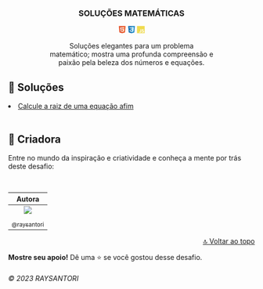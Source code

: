 <div align="center">

  ### SOLUÇÕES MATEMÁTICAS

  <img width="3%" src="https://raw.githubusercontent.com/devicons/devicon/master/icons/html5/html5-original.svg"> <img width="3%" src="https://raw.githubusercontent.com/devicons/devicon/master/icons/css3/css3-original.svg"> <img width="3%" src="https://raw.githubusercontent.com/devicons/devicon/master/icons/javascript/javascript-plain.svg">

  <p>Soluções elegantes para um problema <br>
  matemático; mostra uma profunda compreensão e <br>
  paixão pela beleza dos números e equações.</p>
</div>

## 🧩 Soluções

<li><a href="https://raysantori.com/public/assets/pages/firstDegreeEquation.html">Calcule a raiz de uma equação afim</a></li>

<br>

## 🤝 Criadora

Entre no mundo da inspiração e criatividade e conheça a mente por trás deste desafio: 

<br>

| Autora | 
| :----: | 
| <a target="_blank" href="https://github.com/raysantori"><img width="125" src="https://camo.githubusercontent.com/d2b0f736a9c109c53e868f498015c4e07c30ea702a6fbfec86a1ad2cf9deafc1/68747470733a2f2f692e6962622e636f2f4462527a51776d2f7261792d6f63746f6361742d72656d6f766562672d707265766965772e706e67"><br></a> | 
| <a target="_blank" href="https://github.com/raysantori"><sub>@raysantori</sub></a> |

<div align="right"><a target="_blank" href="https://github.com/raysantori/raysantori/blob/main/math.md#solu%C3%A7%C3%B5es-matem%C3%A1ticas">🔝 Voltar ao topo</a></div>

<strong>Mostre seu apoio!</strong> Dê uma ⭐ se você gostou desse desafio.

###### © 2023 RAYSANTORI